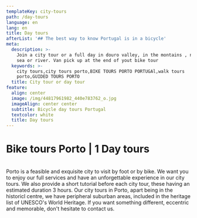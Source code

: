 ```yaml
---
templateKey: city-tours
path: /day-tours
language: en
lang: en
title: Day tours
afterList: '## The best way to know Portugal is in a bicycle'
meta:
  description: >-
    Join a city tour or a full day in douro valley, in the montains , near the
    sea or river. Van pick up at the end of yout bike tour
  keywords: >-
    city tours,city tours porto,BIKE TOURS PORTO PORTUGAl,walk tours
    porto,GUIDED TOURS PORTO
  title: City tour or day tour
feature:
  align: center
  image: /img/44817961982_440e783762_o.jpg
  imageAlign: center center
  subtitle: Bicycle day tours Portugal
  textcolor: white
  title: Day tours
---
```

# Bike tours Porto | 1 Day tours

\
Porto is a feasible and exquisite city to visit by foot or by bike. We want you to enjoy our full services and have an unforgettable experience in our city tours. We also provide a short tutorial before each city tour, these having an estimated duration 3 hours. Our city tours in Porto, apart being in the historicl centre, we have peripheral suburban areas, included in the heritage list of UNESCO's World Heritage. If you want something different, eccentric and memorable, don't hesitate to contact us.
